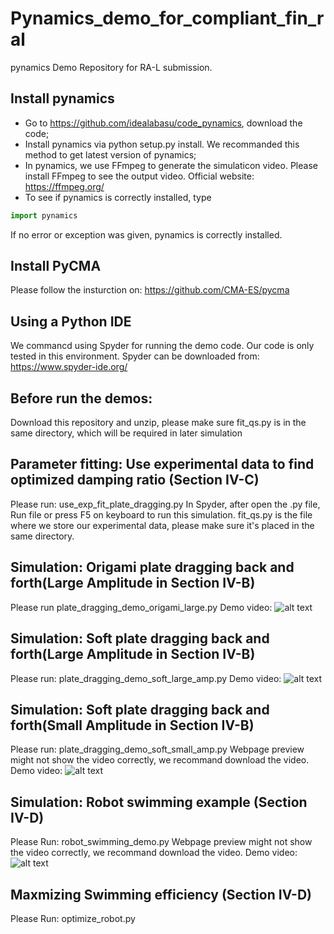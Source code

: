 # Pynamics_demo_for_compliant_fin_ral
pynamics Demo Repository for RA-L submission. 
## Install pynamics
* Go to https://github.com/idealabasu/code_pynamics, download the code;
* Install pynamics via python setup.py install. We recommanded this method to get latest version of pynamics;
* In pynamics, we use FFmpeg to generate the simulaticon video. Please install FFmpeg to see the output video. Official website: https://ffmpeg.org/
* To see if pynamics is correctly installed, type 
```python
import pynamics
```
If no error or exception was given, pynamics is correctly installed.

 ## Install PyCMA
Please follow the insturction on: https://github.com/CMA-ES/pycma
## Using a Python IDE
We commancd using Spyder for running the demo code. Our code is only tested in this environment. Spyder can be downloaded from: https://www.spyder-ide.org/
## Before run the demos:
Download this repository and unzip, please make sure fit_qs.py is in the same directory, which will be required in later simulation
## Parameter fitting: Use experimental data to find optimized damping ratio (Section IV-C)
Please run: use_exp_fit_plate_dragging.py  In Spyder, after open the .py file, Run file or press F5 on keyboard to run this simulation.
fit_qs.py is the file where we store our experimental data, please make sure it's placed in the same directory.

## Simulation: Origami plate dragging back and forth(Large Amplitude in Section IV-B)
Please run plate_dragging_demo_origami_large.py
Demo video:
![alt text](https://github.com/gdbbzq/pynamics_demo/blob/main/demo_videos/plate_dragging_demo_origami_large.gif)

## Simulation: Soft plate dragging back and forth(Large Amplitude in Section IV-B)
Please run: plate_dragging_demo_soft_large_amp.py
Demo video:
![alt text](https://github.com/gdbbzq/pynamics_demo/blob/main/demo_videos/plate_dragging_demo_soft_large_amp.gif)

## Simulation: Soft plate dragging back and forth(Small Amplitude in Section IV-B)
Please run: plate_dragging_demo_soft_small_amp.py
Webpage preview might not show the video correctly, we recommand download the video. Demo video:
![alt text](https://github.com/gdbbzq/pynamics_demo/blob/main/demo_videos/plate_dragging_demo_soft_small_amp.gif)

## Simulation: Robot swimming example (Section IV-D)
Please Run: robot_swimming_demo.py
Webpage preview might not show the video correctly, we recommand download the video. Demo video:
![alt text](https://github.com/gdbbzq/pynamics_demo/blob/main/demo_videos/robot_swimming_demo.gif)

## Maxmizing Swimming efficiency (Section IV-D)
Please Run: optimize_robot.py
